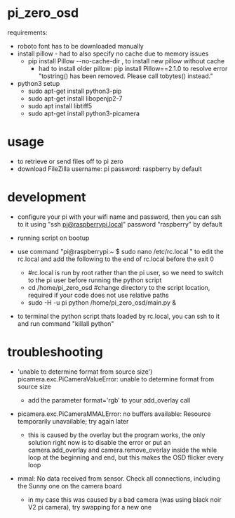 # pi_zero_osd

requirements:
* roboto font has to be downloaded manually
* install pillow - had to also specify no cache due to memory issues
  * pip install Pillow --no-cache-dir , to install new pillow without cache
    * had to install older pillow: pip install Pillow==2.1.0 to resolve error "tostring() has been removed. Please call tobytes() instead."
* python3 setup
  * sudo apt-get install python3-pip
  * sudo apt-get install libopenjp2-7
  * sudo apt install libtiff5
  * sudo apt-get install python3-picamera




# usage
* to retrieve or send files off to pi zero
 * download FileZilla username: pi password: raspberry by default
 
# development
* configure your pi with your wifi name and password, then you can ssh to it using "ssh pi@raspberrypi.local" password "raspberry" by default
* running script on bootup
 * use command "pi@raspberrypi:~ $ sudo nano /etc/rc.local
" to edit the rc.local and add the following to the end of rc.local before the exit 0

    * #rc.local is run by root rather than the pi user, so we need to switch to the pi user before running the python script
    * cd /home/pi_zero_osd #change directory to the script location, required if your code does not use relative paths
    * sudo -H -u pi python /home/pi_zero_osd/main.py &
* to terminal the python script thats loaded by rc.local, you can ssh to it and run command "killall python"


# troubleshooting
* 'unable to determine format from source size') picamera.exc.PiCameraValueError: unable to determine format from source size
  * add the parameter format='rgb' to your add_overlay call
* picamera.exc.PiCameraMMALError: no buffers available: Resource temporarily unavailable; try again later
  * this is caused by the overlay but the program works, the only solution right now is to disable the error or put an camera.add_overlay and camera.remove_overlay inside the while loop at the beginning and end, but this makes the OSD flicker every loop

  
* mmal: No data received from sensor. Check all connections, including the Sunny one on the camera board
  * in my case this was caused by a bad camera (was using black noir V2 pi camera), try swapping for a new one

